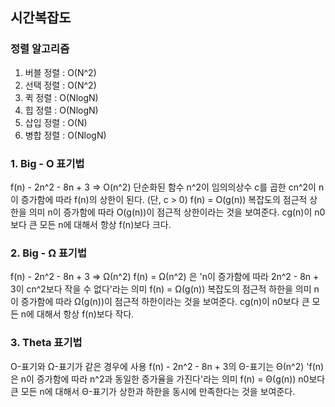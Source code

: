 ## 시간복잡도

### 정렬 알고리즘

1. 버블 정렬 : O(N^2)
2. 선택 정렬 : O(N^2)
3. 퀵 정렬 : O(NlogN)
4. 힙 정렬 : O(NlogN)
5. 삽입 정렬 : O(N)
6. 병합 정렬 : O(NlogN)

### 1. Big - O 표기법

f(n) - 2n^2 - 8n + 3 => O(n^2)
단순화된 함수 n^2이 임의의상수 c를 곱한 cn^2이 n이 증가함에 따라 f(n)의 상한이 된다. (단, c > 0)
f(n) = O(g(n))
복잡도의 점근적 상한을 의미
n이 증가함에 따라 O(g(n))이 점근적 상한이라는 것을 보여준다.
cg(n)이 n0보다 큰 모든 n에 대해서 항상 f(n)보다 크다.


### 2. Big - Ω 표기법

f(n) - 2n^2 - 8n + 3 => Ω(n^2)
f(n) = Ω(n^2) 은 'n이 증가함에 따라 2n^2 - 8n + 3이 cn^2보다 작을 수 없다'라는 의미
f(n) = Ω(g(n))
복잡도의 점근적 하한을 의미
n이 증가함에 따라 Ω(g(n))이 점근적 하한이라는 것을 보여준다.
cg(n)이 n0보다 큰 모든 n에 대해서 항상 f(n)보다 작다.


### 3. Theta 표기법

O-표기와 Ω-표기가 같은 경우에 사용
f(n) - 2n^2 - 8n + 3의 Θ-표기는 Θ(n^2)
'f(n)은 n이 증가함에 따라 n^2과 동일한 증가율을 가진다'라는 의미
f(n) = Θ(g(n))
n0보다 큰 모든 n에 대해서 Θ-표기가 상한과 하한을 동시에 만족한다는 것을 보여준다.